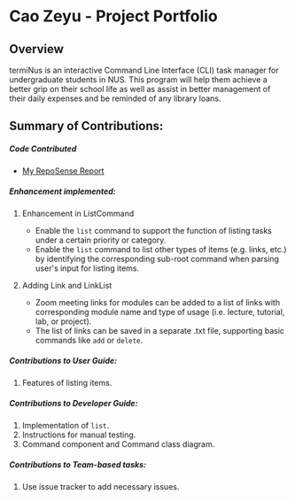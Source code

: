 # Cao Zeyu - Project Portfolio 


## Overview
termiNus is an interactive Command Line Interface (CLI) task manager for undergraduate students in NUS. 
This program will help them achieve a better grip on their school life as well as assist in better management of their 
daily expenses and be reminded of any library loans. 

## Summary of Contributions:

##### Code Contributed 
- [My RepoSense Report](https://nus-cs2113-ay2021s1.github.io/tp-dashboard/#breakdown=true&search=cao-zeyu&sort=groupTitle&sortWithin=title&since=2020-09-27&timeframe=commit&mergegroup=&groupSelect=groupByRepos&checkedFileTypes=docs~functional-code~test-code~other)

##### Enhancement implemented:
1. Enhancement in ListCommand
    - Enable the `list` command to support the function of listing tasks under a certain priority or category.
    - Enable the `list` command to list other types of items (e.g. links, etc.) by identifying the corresponding 
    sub-root command when parsing user's input for listing items.
    
2. Adding Link and LinkList
    - Zoom meeting links for modules can be added to a list of links with corresponding module name and type of usage
    (i.e. lecture, tutorial, lab, or project).
    - The list of links can be saved in a separate .txt file, supporting basic commands like `add` or `delete`.
    
##### Contributions to User Guide:
1. Features of listing items.

##### Contributions to Developer Guide:
1. Implementation of `list`.
2. Instructions for manual testing.
3. Command component and Command class diagram.

##### Contributions to Team-based tasks:
1. Use issue tracker to add necessary issues.
